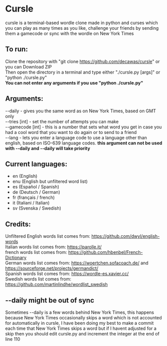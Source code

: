 # Cursle

cursle is a terminal-based wordle clone made in python and curses which you can play as many times as you like, challenge your friends by sending them a gamecode or sync with the wordle on New York Times

## To run:

Clone the repository with "git clone https://github.com/decawas/cursle" or you can Download ZIP<br />
Then open the directory in a terminal and type either "./cursle.py [args]" or "python ./cursle.py"<br />
__You can not enter any arguments if you use "python ./cursle.py"__

## Arguments:

--daily - gives you the same word as on New York Times, based on GMT only<br />
--tries [int] - set the number of attempts you can make<br />
--gamecode [int] - this is a number that sets what word you get in case you had a cool word that you want to do again or to send to a friend<br />
--lang - lets you enter a language code to use a language other than english, based on ISO-639 language codes.  __this argument can not be used with --daily and --daily will take priority__

## Current languages:

- en (English)
- enu (English but unfiltered word list)
- es (Español / Spanish)
- de (Deutsch / German)
- fr (français / french)
- it (Italiani / Italian)
- sv (Svenska / Swedish)

## Credits:

Unfiltered English words list comes from: https://github.com/dwyl/english-words<br />
Italian words list comes from: https://parolle.it/<br />
french words list comes from: https://github.com/hbenbel/French-Dictionary<br />
German words list comes from: https://woertchen.sofacoach.de/ and https://sourceforge.net/projects/germandict/<br />
Spanish words list comes from: https://wordle-es.xavier.cc/<br />
Swedish words list comes from: https://github.com/martinlindhe/wordlist_swedish<br />

## --daily might be out of sync

Sometimes --daily is a few words behind New York Times, this happens because New York Times occasionally skips a word which is not accounted for automatically in cursle, I have been doing my best to make a commit each time that New York Times skips a word but if I havent adjusted for a skip then you should edit cursle.py and increment the integer at the end of line 110